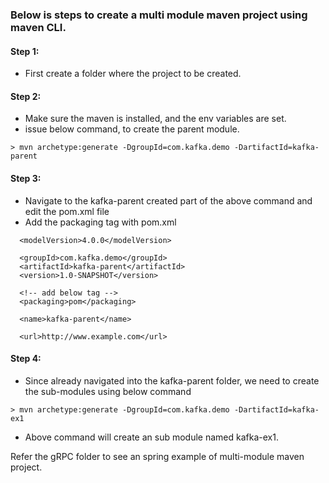 ### Below is steps to create a multi module maven project using maven CLI.


#### Step 1:
  - First create a folder where the project to be created.

#### Step 2:
  - Make sure the maven is installed, and the env variables are set.
  - issue below command, to create the parent module.

```
> mvn archetype:generate -DgroupId=com.kafka.demo -DartifactId=kafka-parent
```

#### Step 3:
  - Navigate to the kafka-parent created part of the above command and edit the pom.xml file
  - Add the packaging tag with pom.xml

```
  <modelVersion>4.0.0</modelVersion>

  <groupId>com.kafka.demo</groupId>
  <artifactId>kafka-parent</artifactId>
  <version>1.0-SNAPSHOT</version>
  
  <!-- add below tag -->
  <packaging>pom</packaging>
  
  <name>kafka-parent</name>

  <url>http://www.example.com</url>

```

#### Step 4:
  - Since already navigated into the kafka-parent folder, we need to create the sub-modules using below command

```
> mvn archetype:generate -DgroupId=com.kafka.demo -DartifactId=kafka-ex1
```

  - Above command will create an sub module named kafka-ex1.

Refer the gRPC folder to see an spring example of multi-module maven project.